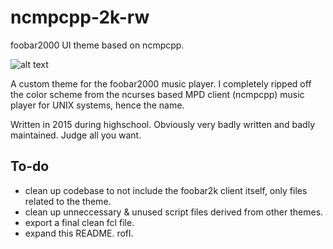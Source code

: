 # ncmpcpp-2k-rw
foobar2000 UI theme based on ncmpcpp.

![alt text](https://imgur.com/jlccap7.jpg "with switchable side panels!")

A custom theme for the foobar2000 music player. I completely ripped off the color scheme from the ncurses based MPD client (ncmpcpp) music player for UNIX systems, hence the name.

Written in 2015 during highschool. Obviously very badly written and badly maintained. Judge all you want.

## To-do
* clean up codebase to not include the foobar2k client itself, only files related to the theme.
* clean up unneccessary & unused script files derived from other themes.
* export a final clean fcl file.
* expand this README. rofl.


